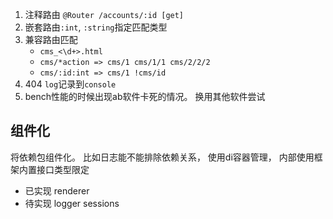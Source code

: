 1. 注释路由 `@Router /accounts/:id [get]`
2. 嵌套路由`:int`, `:string`指定匹配类型 
3. 兼容路由匹配
    - `cms_<\d+>.html`
    - `cms/*action => cms/1 cms/1/1 cms/2/2/2`
    - `cms/:id:int => cms/1 !cms/id`
4.  404 `log`记录到`console`
5. bench性能的时候出现ab软件卡死的情况。 换用其他软件尝试

## 组件化 ##
将依赖包组件化。 比如日志能不能排除依赖关系， 使用di容器管理，  内部使用框架内置接口类型限定
 - 已实现 renderer
 - 待实现 logger sessions
 
